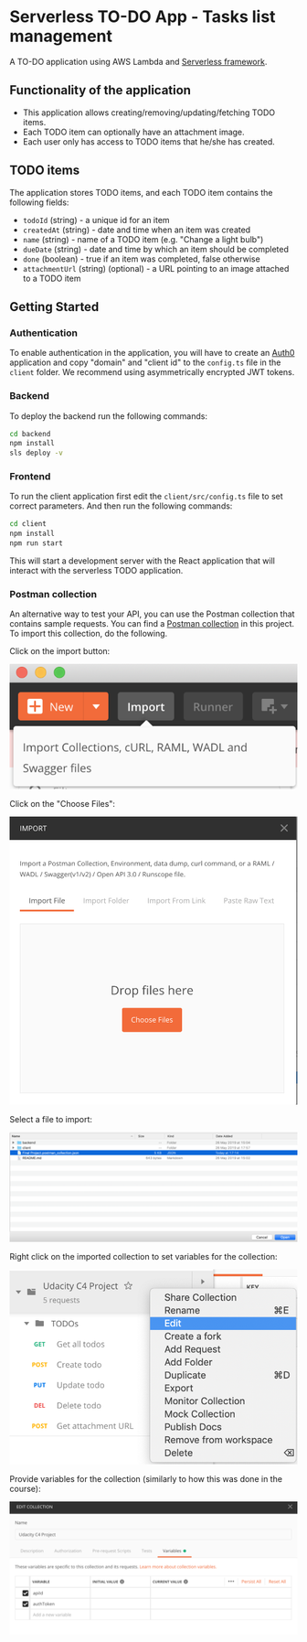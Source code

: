 # Serverless TO-DO App - Tasks list management

A TO-DO application using AWS Lambda and [Serverless framework](https://www.serverless.com/).

## Functionality of the application

* This application allows creating/removing/updating/fetching TODO items.
* Each TODO item can optionally have an attachment image.
* Each user only has access to TODO items that he/she has created.

## TODO items

The application stores TODO items, and each TODO item contains the following fields:

* `todoId` (string) - a unique id for an item
* `createdAt` (string) - date and time when an item was created
* `name` (string) - name of a TODO item (e.g. "Change a light bulb")
* `dueDate` (string) - date and time by which an item should be completed
* `done` (boolean) - true if an item was completed, false otherwise
* `attachmentUrl` (string) (optional) - a URL pointing to an image attached to a TODO item

## Getting Started

### Authentication

To enable authentication in the application, you will have to create an [Auth0](https://auth0.com/) application and copy "domain" and "client id" to the `config.ts` file in the `client` folder.
We recommend using asymmetrically encrypted JWT tokens.

### Backend

To deploy the backend run the following commands:

```bash
cd backend
npm install
sls deploy -v
```

### Frontend

To run the client application first edit the `client/src/config.ts` file to set correct parameters.
And then run the following commands:

```bash
cd client
npm install
npm run start
```

This will start a development server with the React application that will interact with the serverless TODO application.

### Postman collection

An alternative way to test your API, you can use the Postman collection that contains sample requests.
You can find a [Postman collection](project4-todo-app-serverless.postman_collection.json) in this project.
To import this collection, do the following.

Click on the import button:

![Alt text](images/import-collection-1.png?raw=true "Image 1")

Click on the "Choose Files":

![Alt text](images/import-collection-2.png?raw=true "Image 2")

Select a file to import:

![Alt text](images/import-collection-3.png?raw=true "Image 3")

Right click on the imported collection to set variables for the collection:

![Alt text](images/import-collection-4.png?raw=true "Image 4")

Provide variables for the collection (similarly to how this was done in the course):

![Alt text](images/import-collection-5.png?raw=true "Image 5")

